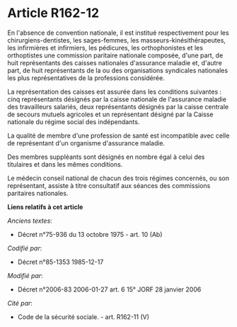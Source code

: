 # Article R162-12

En l'absence de convention nationale, il est institué respectivement pour les chirurgiens-dentistes, les sages-femmes, les
masseurs-kinésithérapeutes, les infirmières et infirmiers, les pédicures, les orthophonistes et les orthoptistes une
commission paritaire nationale composée, d'une part, de huit représentants des caisses nationales d'assurance maladie et,
d'autre part, de huit représentants de la ou des organisations syndicales nationales les plus représentatives de la
professions considérée. 

La représentation des caisses est assurée dans les conditions suivantes : cinq représentants désignés par la caisse nationale
de l'assurance maladie des travailleurs salariés, deux représentants désignés par la caisse centrale de secours mutuels
agricoles et un représentant désigné par la Caisse nationale du régime social des indépendants.

La qualité de membre d'une profession de santé est incompatible avec celle de représentant d'un organisme d'assurance
maladie. 

Des membres suppléants sont désignés en nombre égal à celui des titulaires et dans les mêmes conditions. 

Le médecin conseil national de chacun des trois régimes concernés, ou son représentant, assiste à titre consultatif aux
séances des commissions paritaires nationales.

**Liens relatifs à cet article**

_Anciens textes_:

  - Décret n°75-936 du 13 octobre 1975 - art. 10 (Ab)

_Codifié par_:

  - Décret n°85-1353 1985-12-17

_Modifié par_:

  - Décret n°2006-83 2006-01-27 art. 6 15° JORF 28 janvier 2006

_Cité par_:

  - Code de la sécurité sociale. - art. R162-11 (V)
